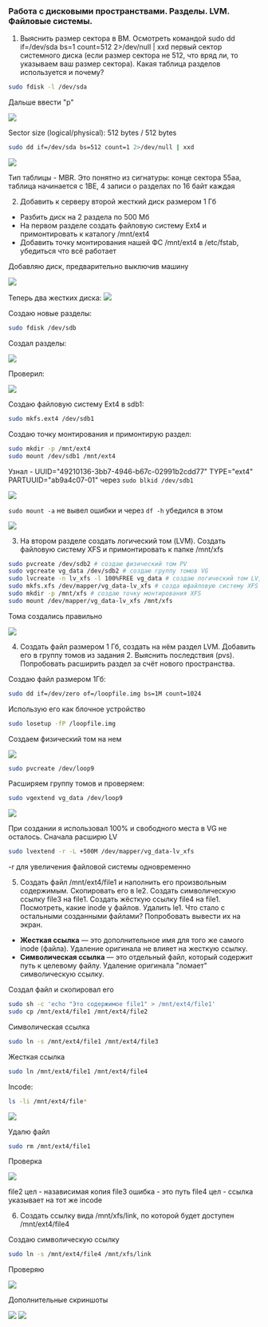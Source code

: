 ### Работа с дисковыми пространствами. Разделы. LVM. Файловые системы.

1. Выяснить размер сектора в ВМ. Осмотреть командой sudo dd if=/dev/sda bs=1 count=512 2>/dev/null | xxd первый сектор системного диска (если размер сектора не 512, что вряд ли, то указываем ваш размер сектора). Какая таблица разделов используется и почему?

```bash
sudo fdisk -l /dev/sda
```

Дальше ввести "p"

![](im1.png)

Sector size (logical/physical): 512 bytes / 512 bytes

```bash
sudo dd if=/dev/sda bs=512 count=1 2>/dev/null | xxd
```

![](im2.png)

Тип таблицы - MBR. Это понятно из сигнатуры:  конце сектора 55aa, таблица начинается с 1BE, 4 записи о разделах по 16 байт каждая

2. Добавить к серверу второй жесткий диск размером 1 Гб
 - Разбить диск на 2 раздела по 500 Мб 
 - На первом разделе создать файловую систему Ext4 и примонтировать к каталогу /mnt/ext4 
 - Добавить точку монтирования нашей ФС /mnt/ext4 в /etc/fstab, убедиться что всё работает

Добавляю диск, предварительно выключив машину

![](im3.png)

Теперь два жестких диска:
![](im4.png)

Создаю новые разделы:
```bash
sudo fdisk /dev/sdb
```
Создал разделы:

![](im5.png)

Проверил:

![](im6.png)

Создаю файловую систему Ext4 в sdb1:
```bash
sudo mkfs.ext4 /dev/sdb1
```
Создаю точку монтирования и примонтирую раздел:
```bash
sudo mkdir -p /mnt/ext4
sudo mount /dev/sdb1 /mnt/ext4
```
Узнал - UUID="49210136-3bb7-4946-b67c-02991b2cdd77" TYPE="ext4" PARTUUID="ab9a4c07-01" через `sudo blkid /dev/sdb1`


![](im8.png)

` sudo mount -a ` не вывел ошибки и через `df -h` убедился в этом

![](im9.png)

3. На втором разделе создать логический том (LVM). Создать файловую систему XFS и примонтировать к папке /mnt/xfs
```bash
sudo pvcreate /dev/sdb2 # создаю физический том PV
sudo vgcreate vg_data /dev/sdb2 # создаю группу томов VG
sudo lvcreate -n lv_xfs -l 100%FREE vg_data # создаю логический том LV, используя 100% места в VG
sudo mkfs.xfs /dev/mapper/vg_data-lv_xfs # созда юфайловую систему XFS
sudo mkdir -p /mnt/xfs # создаю точку монтирования XFS
sudo mount /dev/mapper/vg_data-lv_xfs /mnt/xfs
```

Тома создались правильно

![](im10.png)

4. Создать файл размером 1 Гб, создать на нём раздел LVM. Добавить его в группу томов из задания 2. Выяснить последствия (pvs). Попробовать расширить раздел за счёт нового пространства.

Создаю файл размером 1Гб:
```bash
sudo dd if=/dev/zero of=/loopfile.img bs=1M count=1024
```
Использую его как блочное устройство
```bash
sudo losetup -fP /loopfile.img
```
Создаем физический том на нем

![](im11.png)
```bash
sudo pvcreate /dev/loop9
```
Расширяем группу томов и проверяем:
```bash
sudo vgextend vg_data /dev/loop9
```

![](im12.png)

При создании я использовал 100% и свободного места в VG не осталось. Сначала расширю LV
```bash
sudo lvextend -r -L +500M /dev/mapper/vg_data-lv_xfs
```
-r для увеличения файловой системы одновременно 

5. Создать файл /mnt/ext4/file1 и наполнить его произвольным содержимым. Скопировать его в le2. Создать символическую ссылку file3 на file1. Создать жёсткую ссылку file4 на file1. Посмотреть, какие inode у файлов. Удалить le1. Что стало с остальными созданными файлами? Попробовать вывести их на экран.

- **Жесткая ссылка** — это дополнительное имя для того же самого inode (файла). Удаление оригинала не влияет на жесткую ссылку.
- **Символическая ссылка** — это отдельный файл, который содержит путь к целевому файлу. Удаление оригинала "ломает" символическую ссылку.

Создал файл и скопировал его
```bash
sudo sh -c 'echo "Это содержимое file1" > /mnt/ext4/file1'
sudo cp /mnt/ext4/file1 /mnt/ext4/file2
```
Символическая ссылка
```bash
sudo ln -s /mnt/ext4/file1 /mnt/ext4/file3
```
Жесткая ссылка
```bash
sudo ln /mnt/ext4/file1 /mnt/ext4/file4
```
Incode:
```bash
ls -li /mnt/ext4/file*
```

![](im13.png)

Удалю файл

```bash
sudo rm /mnt/ext4/file1
```
Проверка 

![](im15.png)

file2 цел - назависимая копия
file3 ошибка - это путь
file4 цел - ссылка указывает на тот же incode

6. Создать ссылку вида /mnt/xfs/link, по которой будет доступен /mnt/ext4/file4

Создаю символическую ссылку
```bash
sudo ln -s /mnt/ext4/file4 /mnt/xfs/link
```
Проверяю

![](im16.png)

Дополнительные скриншоты

![](im17.png)
![](im18.png)